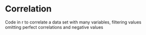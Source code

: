 # Correlation 
Code in r to correlate a data set with many variables, filtering values ​​omitting perfect correlations and negative values 
